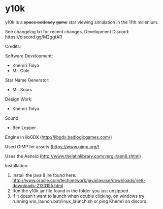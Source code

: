 # y10k

y10k is a ~~space oddesey~~ ~~game~~ star viewing simulation in the 11th millenium.

See changelog.txt for recent changes.
Development Discord: https://discord.gg/M2ggfAR

Credits:

Software Development:
 - Khemri Tolya
 - Mr. Cole

Star Name Generator:
 - Mr. Sours

Design Work:
 - Khemri Tolya

Sound:
 - Ben Lepper

Engine in libGDX (http://libgdx.badlogicgames.com/)

Used GIMP for assets (https://www.gimp.org/)

Uses the Aeneid (http://www.thelatinlibrary.com/vergil/aen9.shtml)

Installation:

1. Install the java 8 jre found here: http://www.oracle.com/technetwork/java/javase/downloads/jre8-downloads-2133155.html
2. Run the y10k.jar file found in the folder you just unzipped
3. If it doesn't want to launch when double clicking, on windows try running win_launch.bat/linux_launch.sh or ping Khemri on discord.
